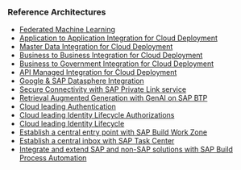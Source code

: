 ### Reference Architectures ###


<!-- dc-ref-arch-list-start -->
* [Federated Machine Learning](../data-analytics/predictive-analytics/fedml.md)
* [Application to Application Integration for Cloud Deployment](../integration/application-to-application-integration/Application_To_Application_Integration.md)
* [Master Data Integration for Cloud Deployment](../integration/master-data-integration/master_data_integration.md)
* [Business to Business Integration for Cloud Deployment](../integration/business-to-business-integration/business_to_business_integration.md)
* [Business to Government Integration for Cloud Deployment](../integration/business-to-government-integration/business_to_government_integration.md)
* [API Managed Integration for Cloud Deployment](../integration/api-managed-integration/api_managed_integration.md)
* [Google & SAP Datasphere Integration](../hyperscalers/google-datasphere/google_datasphere.md)
* [Secure Connectivity with SAP Private Link service](../hyperscalers/AWS-Azure/AWS_Azure_CAP_PLS.md)
* [Retrieval Augmented Generation with GenAI on SAP BTP](../hyperscalers/openai/OpenAI.md)
* [Cloud leading Authentication](../identity-access-mgmt/cloud-leading-authn/cloud-leading-authn.md)
* [Cloud leading Identity Lifecycle Authorizations](../identity-access-mgmt/cloud-leading-authz/cloud-leading-authz.md)
* [Cloud leading Identity Lifecycle](../identity-access-mgmt/cloud-leading-identity-lifecycle/cloud-leading-identity-lifecycle.md)
* [Establish a central entry point with SAP Build Work Zone](../app-dev-automation/work-zone/build-wokzone.md)
* [Establish a central inbox with SAP Task Center](../app-dev-automation/task-center/task-center.md)
* [Integrate and extend SAP and non-SAP solutions with SAP Build Process Automation](../app-dev-automation/build-process-automation/build-process-automation.md)   
<!-- dc-ref-arch-list-end -->
